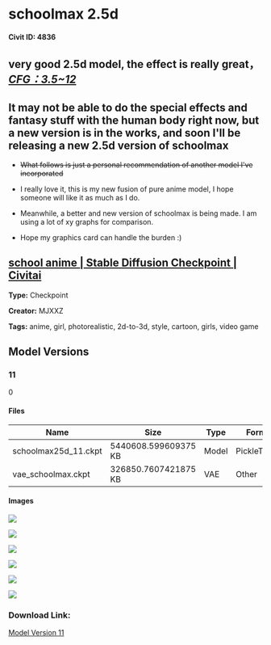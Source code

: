 # schoolmax 2.5d

#### Civit ID: 4836

<h2>very good 2.5d model, the effect is really great，<br /><strong><em><u>CFG：3.5~12</u></em></strong></h2><h2>It may not be able to do the special effects and fantasy stuff with the human body right now, but a new version is in the works, and soon I'll be releasing a new 2.5d version of schoolmax</h2><ul><li><p><s>What follows is just a personal recommendation of another model I've incorporated</s></p></li><li><p>I really love it, this is my new fusion of pure anime model, I hope someone will like it as much as I do.</p></li><li><p>Meanwhile, a better and new version of schoolmax is being made. I am using a lot of xy graphs for comparison. </p></li><li><p>Hope my graphics card can handle the burden :)</p></li></ul><h2><a target="_blank" rel="ugc" href="https://civitai.com/models/7189/school-anime">school anime | Stable Diffusion Checkpoint | Civitai</a></h2>

**Type:** Checkpoint

**Creator:** MJXXZ

**Tags:** anime, girl, photorealistic, 2d-to-3d, style, cartoon, girls, video game

## Model Versions

### 11

<p>0</p>

#### Files

| Name | Size | Type | Format | Download Url | AutoV1 | AutoV2 | SHA256 | CRC32 | BLAKE3 |
| --- | --- | --- | --- | --- | --- | --- | --- | --- | --- |
| schoolmax25d_11.ckpt | 5440608.599609375 KB | Model | PickleTensor | https://civitai.com/api/download/models/5557 | 03681222 | 0CE764EBD5 | 0CE764EBD5AD7328A72B3C91382D10997BF28B253665E29597730D85CFB1B5C3 | DD81D602 | 48F694E687A367F83604CA0BA9128D08FEEE2452B95BE656EF614FEAAF95F7DB |
| vae_schoolmax.ckpt | 326850.7607421875 KB | VAE | Other | https://civitai.com/api/download/models/5557?type=VAE&format=Other | 223531C6 | C6A580B13A | C6A580B13A5BC05A5E16E4DBB80608FF2EC251A162311590C1F34C013D7F3DAB | 193C2E4A | 16B83BFEF182A9A39D712781E1CFB43CC22E8E46876207872C7E3D46A14F45FF |

#### Images

<p><img src="https://image.civitai.com/xG1nkqKTMzGDvpLrqFT7WA/29a20618-da20-4e66-6203-7e9e5b780800/width=450/44234.jpeg" /></p>

<p><img src="https://image.civitai.com/xG1nkqKTMzGDvpLrqFT7WA/64360bca-6bc8-488e-7485-070d3275e100/width=450/44240.jpeg" /></p>

<p><img src="https://image.civitai.com/xG1nkqKTMzGDvpLrqFT7WA/9fd5889c-ea45-400d-7a6b-384c71e31a00/width=450/44239.jpeg" /></p>

<p><img src="https://image.civitai.com/xG1nkqKTMzGDvpLrqFT7WA/78d98d2e-adde-427b-1861-3a8b34ac7b00/width=450/44238.jpeg" /></p>

<p><img src="https://image.civitai.com/xG1nkqKTMzGDvpLrqFT7WA/d19167a8-c074-4c03-390e-84d8b4ad6c00/width=450/44237.jpeg" /></p>

<p><img src="https://image.civitai.com/xG1nkqKTMzGDvpLrqFT7WA/50117853-13aa-4ff4-660f-e2e1cc5fa400/width=450/44236.jpeg" /></p>

### Download Link:

[Model Version 11](https://civitai.com/api/download/models/5557)

